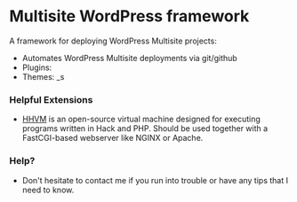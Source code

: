 # Multisite WordPress framework

A framework for deploying WordPress Multisite projects:

* Automates WordPress Multisite deployments via git/github
* Plugins:
* Themes: _s

### Helpful Extensions

* [HHVM](https://github.com/facebook/hhvm.git) is an open-source virtual machine designed for executing programs written in Hack and PHP. Should be used together with a FastCGI-based webserver like NGINX or Apache.

### Help?

* Don't hesitate to contact me if you run into trouble or have any tips that I need to know.
